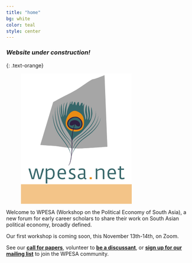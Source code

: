 ```yaml
---
title: "home"
bg: white
color: teal
style: center
---
```


### *Website under construction!*
{: .text-orange}

<figure>
  <a>
  <span class="fa-stack subtlecircle" style="font-size:220px; background:rgba(233, 140, 20,.5)">
   <img src="img/wpesa_logo.png" style="max-width: 300px;"
      alt="WPESA logo" />
      </span>
   </a>
</figure>



Welcome to WPESA (Workshop on the Political Economy of South Asia), a new forum for early career scholars to share their work on South Asian political economy, broadly defined.

Our first workshop is coming soon, this November 13th-14th, on Zoom.

See our [**call for papers**](#details), volunteer to [**be a discussant**](#details), or [**sign up for our mailing list**](#details) to join the WPESA community. 
